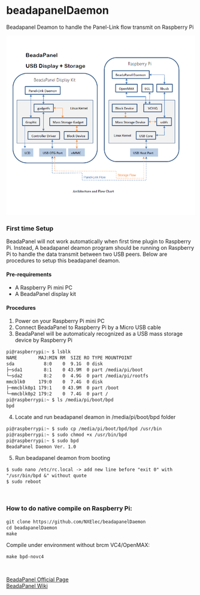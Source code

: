 # beadapanelDaemon
Beadapanel Deamon to handle the Panel-Link flow transmit on Raspberry Pi


<img src="https://github.com/NXElec/beadapanelDaemon/blob/master/bprpi.png" width="600"/>

### First time Setup
BeadaPanel will not work automatically when first time plugin to Raspberry Pi. Instead, A beadapanel deamon program should be running on Raspberry Pi to handle the data transmit between two USB peers. Below are procedures to setup this beadapanel deamon.

#### Pre-requirements
* A Raspberry Pi mini PC
* A BeadaPanel display kit

#### Procedures
1. Power on your Raspberry Pi mini PC
2. Connect BeadaPanel to Raspberry Pi by a Micro USB cable
3. BeadaPanel will be automaticaly recognized as a USB mass storage device by Raspberry Pi
```
pi@raspberrypi:~ $ lsblk
NAME        MAJ:MIN RM  SIZE RO TYPE MOUNTPOINT
sda           8:0    0  9.1G  0 disk
├─sda1        8:1    0 43.9M  0 part /media/pi/boot
└─sda2        8:2    0  4.9G  0 part /media/pi/rootfs
mmcblk0     179:0    0  7.4G  0 disk
├─mmcblk0p1 179:1    0 43.9M  0 part /boot
└─mmcblk0p2 179:2    0  7.4G  0 part /
pi@raspberrypi:~ $ ls /media/pi/boot/bpd
bpd
```
4. Locate and run beadapanel deamon in /media/pi/boot/bpd folder
```
pi@raspberrypi:~ $ sudo cp /media/pi/boot/bpd/bpd /usr/bin 
pi@raspberrypi:~ $ sudo chmod +x /usr/bin/bpd
pi@raspberrypi:~ $ sudo bpd
BeadaPanel Daemon Ver. 1.0
```
5. Run beadapanel deamon from booting
```
$ sudo nano /etc/rc.local -> add new line before "exit 0" with "/usr/bin/bpd &" without quote 
$ sudo reboot
```
<br>

### How to do native compile on Raspberry Pi:
```
git clone https://github.com/NXElec/beadapanelDaemon
cd beadapanelDaemon
make
```

Compile under environment without brcm VC4/OpenMAX:
```
make bpd-novc4
```

<br>

[BeadaPanel Official Page](http://www.nxelec.com/products/hmi/beadapanel-media-display)<br>
[BeadaPanel Wiki](https://www.elinux.org/BeadaPanel)
